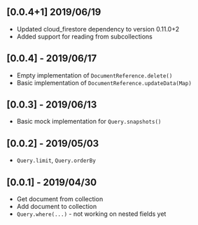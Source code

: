 ## [0.0.4+1] 2019/06/19
* Updated cloud_firestore dependency to version 0.11.0+2
* Added support for reading from subcollections

## [0.0.4] - 2019/06/17
* Empty implementation of `DocumentReference.delete()`
* Basic implementation of `DocumentReference.updateData(Map)`

## [0.0.3] - 2019/06/13
* Basic mock implementation for `Query.snapshots()`

## [0.0.2] - 2019/05/03

* `Query.limit`, `Query.orderBy`

## [0.0.1] - 2019/04/30

* Get document from collection
* Add document to collection
* `Query.where(...)` - not working on nested fields yet
